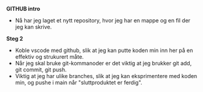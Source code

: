 **GITHUB intro**
- Nå har jeg laget et nytt repository, hvor jeg har en mappe og en fil der jeg kan skrive.

**Steg 2**
- Koble vscode med github, slik at jeg kan putte koden min inn her på en effektiv og strukurert måte.
- Når jeg skal bruke git-kommanoder er det viktig at jeg brukker git add, git commit, git push.
- Viktig at jeg har ulike branches, slik at jeg kan eksprimentere med koden min, og pushe i main når "sluttproduktet er ferdig".
